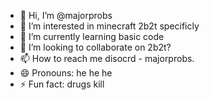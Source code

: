 - 👋 Hi, I’m @majorprobs
- 👀 I’m interested in minecraft 2b2t specificly
- 🌱 I’m currently learning basic code
- 💞️ I’m looking to collaborate on 2b2t?
- 📫 How to reach me disocrd - majorprobs.
- 😄 Pronouns: he he he
- ⚡ Fun fact: drugs kill

<!---
majorprobs/majorprobs is a ✨ special ✨ repository because its `README.md` (this file) appears on your GitHub profile.
You can click the Preview link to take a look at your changes.
--->
